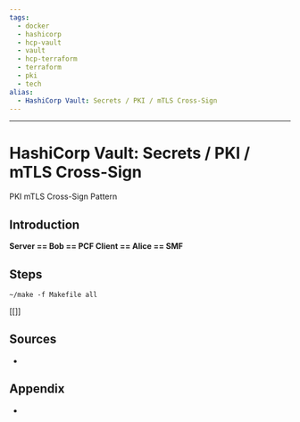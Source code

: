 ```yaml
---
tags:
  - docker
  - hashicorp
  - hcp-vault
  - vault
  - hcp-terraform
  - terraform
  - pki
  - tech
alias:
  - HashiCorp Vault: Secrets / PKI / mTLS Cross-Sign
---
```


---
# HashiCorp Vault: Secrets / PKI / mTLS Cross-Sign

PKI mTLS Cross-Sign Pattern

## Introduction

**Server == Bob == PCF
Client == Alice == SMF**

## Steps

```shell
~/make -f Makefile all
```

[[]]

## Sources
- 

## Appendix

- 
